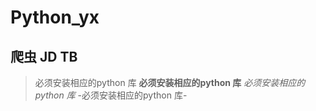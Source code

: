 # Python_yx

## 爬虫  JD TB 

> 必须安装相应的python 库
**必须安装相应的python 库**
*必须安装相应的python 库*
-必须安装相应的python 库-

